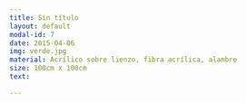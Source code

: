 ```yaml
---
title: Sin título
layout: default
modal-id: 7
date: 2015-04-06
img: verde.jpg
material: Acrílico sobre lienzo, fibra acrílica, alambre
size: 100cm x 100cm
text:

---
```

